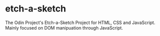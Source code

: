 # etch-a-sketch
The Odin Project's Etch-a-Sketch Project for HTML, CSS and JavaScript. Mainly focused on DOM manipuation through JavaScript.

